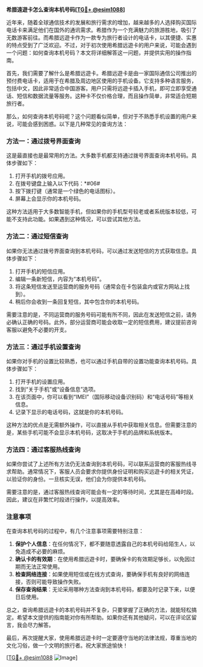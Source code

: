 **希腊遠遊卡怎么查询本机号码[[TG💪+ @esim1088](https://t.me/s/esim1088)]**

近年来，随着全球通信技术的发展和旅行需求的增加，越来越多的人选择购买国际电话卡来满足他们在国外的通讯需求。希腊作为一个充满魅力的旅游胜地，吸引了无数游客前往。而希腊远遊卡作为一款专为旅行者设计的电话卡，以其便捷、实惠的特点受到了广泛欢迎。不过，对于初次使用希腊远遊卡的用户来说，可能会遇到一个问题：如何查询本机号码？本文将详细解答这一问题，并提供实用的操作指南。

首先，我们需要了解什么是希腊远遊卡。希腊远遊卡是由一家国际通信公司推出的预付费电话卡，适用于在希腊及周边地区使用的手机设备。它支持多种语言服务，包括中文，因此非常适合中国游客。用户只需将远遊卡插入手机，即可立即享受通话、短信和数据流量等服务。这种卡不仅价格合理，而且操作简单，非常适合短期旅行者。

那么，如何查询本机号码呢？这个问题看似简单，但对于不熟悉手机设置的用户来说，可能会感到困惑。以下是几种常见的查询方法：

### 方法一：通过拨号界面查询

这是最直接也是最常用的方法。大多数手机都支持通过拨号界面查询本机号码。具体步骤如下：

1. 打开手机的拨号应用。
2. 在拨号键盘上输入以下代码：*#06#
3. 按下拨打键（通常是一个绿色的电话图标）。
4. 屏幕上会显示你的本机号码。

这种方法适用于大多数智能手机，但如果你的手机型号较老或者系统版本较低，可能不支持此功能。如果遇到这种情况，可以尝试其他方法。

### 方法二：通过短信查询

如果你无法通过拨号界面查询到本机号码，可以通过发送短信的方式获取信息。具体步骤如下：

1. 打开手机的短信应用。
2. 编辑一条新短信，内容为“本机号码”。
3. 将这条短信发送至运营商的服务号码（通常会在卡包装盒内或官方网站上找到）。
4. 稍后你会收到一条回复短信，其中包含你的本机号码。

需要注意的是，不同运营商的服务号码可能有所不同，因此在发送短信之前，请务必确认正确的号码。此外，部分运营商可能会收取一定的短信费用，建议提前咨询客服以避免不必要的开支。

### 方法三：通过手机设置查询

如果你对手机的设置比较熟悉，也可以通过手机自带的设置功能查询本机号码。具体步骤如下：

1. 打开手机的设置应用。
2. 找到“关于手机”或“设备信息”选项。
3. 在该页面中，你可以看到“IMEI”（国际移动设备识别码）和“电话号码”等相关信息。
4. 记录下显示的电话号码，这就是你的本机号码。

这种方法的优点是无需额外操作，可以直接从手机中获取相关信息。但需要注意的是，某些手机可能不会显示本机号码，这取决于手机的品牌和系统版本。

### 方法四：通过客服热线查询

如果你尝试了上述所有方法仍无法查询到本机号码，可以联系运营商的客服热线寻求帮助。通常情况下，客服人员会要求你提供身份证明和购买远遊卡的相关凭证，以验证你的身份。一旦核实无误，他们会为你提供本机号码。

需要注意的是，通过客服热线查询可能会有一定的等待时间，尤其是在高峰时段。因此，建议在非繁忙时段进行操作，以提高效率。

### 注意事项

在查询本机号码的过程中，有几个注意事项需要特别注意：

1. **保护个人信息**：在任何情况下，都不要随意透露自己的本机号码给陌生人，以免造成不必要的麻烦。
2. **确认卡的有效期**：在使用希腊远遊卡时，要确保卡的有效期足够长，以免因过期而无法正常使用。
3. **检查网络连接**：如果使用短信或在线方式查询，要确保手机有良好的网络连接，否则可能导致操作失败。
4. **保存查询结果**：无论采用哪种方法查询到本机号码，都要及时记录下来，以便日后使用。

总之，查询希腊远遊卡的本机号码并不复杂，只要掌握了正确的方法，就能轻松搞定。希望本文提供的指南能对你有所帮助。如果你还有其他疑问，可以在评论区留言，我会尽力解答。

最后，再次提醒大家，使用希腊远遊卡时一定要遵守当地的法律法规，尊重当地的文化习俗，做一个文明的旅行者。祝大家旅途愉快！

[[TG💪+ @esim1088](https://t.me/s/esim1088) ![Image](https://i.postimg.cc/4NQfJmqS/Snipaste-2025-05-13-00-14-12.png)]